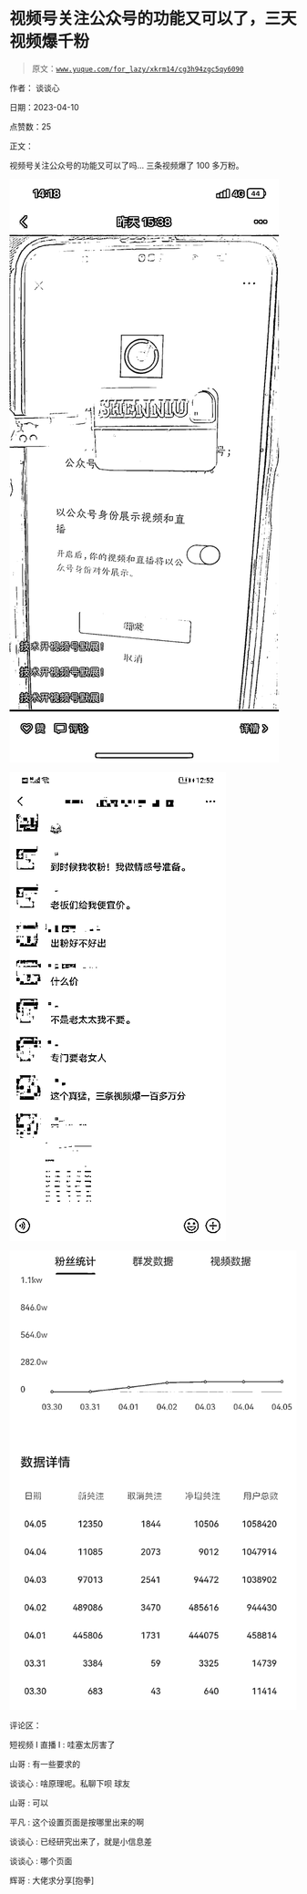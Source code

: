 # 视频号关注公众号的功能又可以了，三天视频爆千粉

> 原文：[`www.yuque.com/for_lazy/xkrm14/cg3h94zgc5qy6090`](https://www.yuque.com/for_lazy/xkrm14/cg3h94zgc5qy6090)

作者： 谈谈心

日期：2023-04-10

点赞数：25

正文：

视频号关注公众号的功能又可以了吗… 三条视频爆了 100 多万粉。

![](img/1439177c8026c26201b9fc6be60c0b52.png)

![](img/2d1613b2fe70fdb7f5b39e1bbbd0382a.png)  

![](img/d5e8dd3a15953069c6c9cde64b51c75d.png)

评论区：

短视频 I 直播 I : 哇塞太厉害了

山哥 : 有一些要求的

谈谈心 : 啥原理呢。私聊下呗 球友

山哥 : 可以

平凡 : 这个设置页面是按哪里出来的啊

谈谈心 : 已经研究出来了，就是小信息差

谈谈心 : 哪个页面

辉哥 : 大佬求分享[抱拳]



